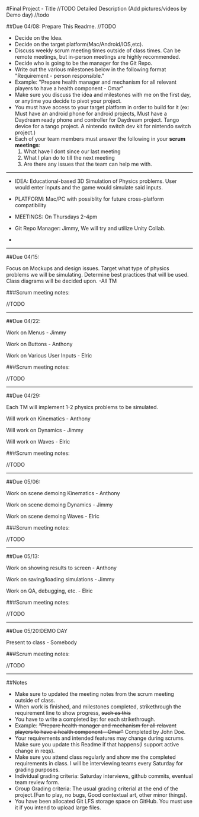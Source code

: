 #Final Project - Title //TODO
Detailed Description (Add pictures/videos by Demo day) //todo

##Due 04/08:
Prepare This Readme. 
//TODO

* Decide on the Idea.
* Decide on the target platform(Mac/Android/IOS,etc).
* Discuss weekly scrum meeting times outside of class times. Can be remote meetings, but in-person meetings are highly recommended.
* Decide who is going to be the manager for the Git Repo. 
* Write out the various milestones below in the following format "Requirement - person responsible."
* Example: "Prepare health manager and mechanism for all relevant players to have a health component - Omar" 
* Make sure you discuss the idea and milestones with me on the first day, or anytime you decide to pivot your project.
* You must have access to your target platform in order to build for it (ex: Must have an android phone for android projects, Must have a Daydream ready phone and controller for Daydream project. Tango device for a tango project. A nintendo switch dev kit for nintendo switch project.)
* Each of your team members must answer the following in your **scrum meetings**:
	1. What have I dont since our last meeting
	2. What I plan do to till the next meeting
	3. Are there any issues that the team can help me with.
	
---

* IDEA: Educational-based 3D Simulation of Physics problems. User would enter inputs and the game would simulate said inputs.

* PLATFORM: Mac/PC with possiblity for future cross-platform compatibility

* MEETINGS: On Thursdays 2-4pm

* Git Repo Manager: Jimmy, We will try and utilize Unity Collab.

* 
---



##Due 04/15:

Focus on Mockups and design issues. Target what type of physics problems we will be simulating. Determine best practices that will be used. Class diagrams will be decided upon. -All TM

###Scrum meeting notes:

//TODO

---
##Due 04/22: 

 Work on Menus - Jimmy
 
Work on Buttons - Anthony

Work on Various User Inputs - Elric

###Scrum meeting notes:

//TODO

---
##Due 04/29:

Each TM will implement 1-2 physics problems to be simulated.

Will work on Kinematics - Anthony

Will work on Dynamics - Jimmy

Will work on Waves - Elric

###Scrum meeting notes:

//TODO

---
##Due 05/06:

Work on scene demoing Kinematics -  Anthony

Work on scene demoing Dynamics - Jimmy

Work on scene demoing Waves - Elric

###Scrum meeting notes:

//TODO

---
##Due 05/13:

Work on showing results to screen - Anthony

Work on saving/loading simulations - Jimmy

Work on QA, debugging, etc. - Elric

###Scrum meeting notes:

//TODO

---
##Due 05/20:DEMO DAY

Present to class - Somebody

###Scrum meeting notes:

//TODO

---
##Notes

* Make sure to updated the meeting notes from the scrum meeting outside of class.
* When work is finished, and milestones completed, strikethrough the requirement line to show progress,  ~~such as this~~
* You have to write a completed by: for each strikethrough.
* Example: ~~"Prepare health manager and mechanism for all relavant players to have a health component - Omar"~~ Completed by John Doe.
* Your requirements and intended features may change during scrums. Make sure you update this Readme if that happens(I support active change in reqs).
* Make sure you attend class regularly and show me the completed requirements in class. I will be interviewing teams every Saturday for grading purposes.
* Individual grading criteria: Saturday interviews, github commits, eventual team review form.
* Group Grading criteria: The usual grading criterial at the end of the project.(Fun to play, no bugs, Good contextual art, other minor things).
* You have been allocated Git LFS storage space on GitHub. You must use it if you intend to upload large files.

